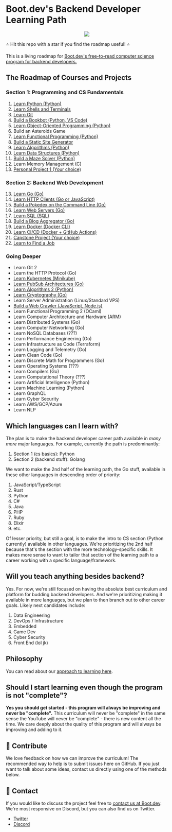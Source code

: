 # Boot.dev's Backend Developer Learning Path

<p align="center">
  <img src="https://github.com/bootdotdev/bootdev/assets/4583705/7a1184f1-bb43-45fa-a363-f18f8309056f" />
</p>

⭐ Hit this repo with a star if you find the roadmap useful! ⭐

This is a living roadmap for [Boot.dev's free-to-read computer science program for backend developers.](https://boot.dev)

## The Roadmap of Courses and Projects

### Section 1: Programming and CS Fundamentals

1. [Learn Python (Python)](https://boot.dev/learn/learn-python)
2. [Learn Shells and Terminals](https://www.boot.dev/learn/learn-shells-and-terminals)
3. [Learn Git](https://www.boot.dev/learn/learn-git)
4. [Build a Bookbot (Python, VS Code)](https://boot.dev/learn/build-bookbot)
5. [Learn Object-Oriented Programming (Python)](https://boot.dev/learn/learn-object-oriented-programming)
6. Build an Asteroids Game
7. [Learn Functional Programming (Python)](https://boot.dev/learn/learn-functional-programming)
8. [Build a Static Site Generator](https://www.boot.dev/learn/build-static-site-generator)
9. [Learn Algorithms (Python)](https://boot.dev/learn/learn-algorithms)
10. [Learn Data Structures (Python)](https://boot.dev/learn/learn-data-structures)
11. [Build a Maze Solver (Python)](https://boot.dev/learn/build-maze-solver-python)
12. Learn Memory Management (C)
13. [Personal Project 1 (Your choice)](https://boot.dev/learn/build-personal-project-1)

### Section 2: Backend Web Development

13. [Learn Go (Go)](https://boot.dev/learn/learn-golang)
14. [Learn HTTP Clients (Go or JavaScript)](https://boot.dev/learn/learn-http)
15. [Build a Pokedex on the Command Line (Go)](https://boot.dev/learn/build-pokedex-cli)
16. [Learn Web Servers (Go)](https://boot.dev/learn/learn-web-servers)
17. [Learn SQL (SQL)](https://boot.dev/learn/learn-sql)
18. [Build a Blog Aggregator (Go)](https://boot.dev/learn/build-blog-aggregator)
19. [Learn Docker (Docker CLI)](https://boot.dev/learn/learn-docker)
20. [Learn CI/CD (Docker + GitHub Actions)](https://boot.dev/learn/learn-ci-cd)
21. [Capstone Project (Your choice)](https://boot.dev/learn/build-capstone-project)
22. [Learn to Find a Job](https://www.boot.dev/learn/learn-job-search)

### Going Deeper

* Learn Git 2
* Learn the HTTP Protocol (Go)
* [Learn Kubernetes (Minikube)](https://www.boot.dev/learn/learn-kubernetes)
* [Learn PubSub Architectures (Go)](https://www.boot.dev/learn/learn-pub-sub)
* [Learn Algorithms 2 (Python)](https://boot.dev/learn/learn-advanced-algorithms)
* [Learn Cryptography (Go)](https://boot.dev/learn/learn-cryptography)
* Learn Server Administration (Linux/Standard VPS)
* [Build a Web Crawler (JavaScript, Node.js)](https://boot.dev/learn/build-web-crawler-javascript)
* Learn Functional Programming 2 (OCaml)
* Learn Computer Architecture and Hardware (ARM)
* Learn Distributed Systems (Go)
* Learn Computer Networking (Go)
* Learn NoSQL Databases (???)
* Learn Performance Engineering (Go)
* Learn Infrastructure as Code (Terraform)
* Learn Logging and Telemetry (Go)
* Learn Clean Code (Go)
* Learn Discrete Math for Programmers (Go)
* Learn Operating Systems (???)
* Learn Compilers (Go)
* Learn Computational Theory (???)
* Learn Artificial Intelligence (Python)
* Learn Machine Learning (Python)
* Learn GraphQL
* Learn Cyber Security
* Learn AWS/GCP/Azure
* Learn NLP

## Which languages can I learn with?

The plan is to make the backend developer career path available in *many more* major languages. For example, currently the path is predominantly:

1. Section 1 (cs basics): Python
2. Section 2 (backend stuff): Golang

We want to make the 2nd half of the learning path, the Go stuff, available in these other languages in descending order of priority:

1. JavaScript/TypeScript
2. Rust
3. Python
4. C#
5. Java
6. PHP
7. Ruby
8. Elixir
9. etc.

Of lesser priority, but still a goal, is to make the intro to CS section (Python currently) available in other languages. We're prioritizing the 2nd half because that's the section with the more technology-specific skills. It makes more sense to want to tailor that section of the learning path to a career working with a specific language/framework.

## Will you teach anything besides backend?

Yes. For now, we're still focused on having the absolute best curriculum and platform for budding backend developers. And we're prioritizing making it available in more languages, but we plan to then branch out to other career goals. Likely next candidates include:

1. Data Engineering
2. DevOps / Infrastructure
3. Embedded
4. Game Dev
5. Cyber Security
6. Front End (lol jk)

## Philosophy

You can read about our [approach to learning here](https://blog.boot.dev/about/).

## Should I start learning even though the program is not "complete"?

**Yes you should get started - this program will always be improving and never be "complete".** This curriculum will never be "complete" in the same sense the YouTube will never be "complete" - there is new content all the time. We care deeply about the quality of this program and will always be improving and adding to it.

## 👏 Contribute

We love feedback on how we can improve the curriculum! The recommended way to help is to submit issues here on GitHub. If you just want to talk about some ideas, contact us directly using one of the methods below.

## 💬 Contact

If you would like to discuss the project feel free to [contact us at Boot.dev](https://blog.boot.dev/contact/). We're most responsive on Discord, but you can also find us on Twitter.

* [Twitter](https://twitter.com/bootdotdev)
* [Discord](https://boot.dev/community)
